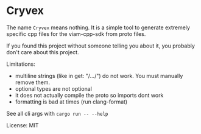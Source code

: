 # Cryvex
The name `Cryvex` means nothing. It is a simple tool to generate extremely specific cpp files for the viam-cpp-sdk from proto files. 

If you found this project without someone telling you about it, you probably don't care about this project. 


Limitations:
- multiline strings (like in get: "/.../") do not work. You must manually remove them.
- optional types are not optional
- it does not actually compile the proto so imports dont work
- formatting is bad at times (run clang-format)

See all cli args with `cargo run -- --help`

License: MIT
